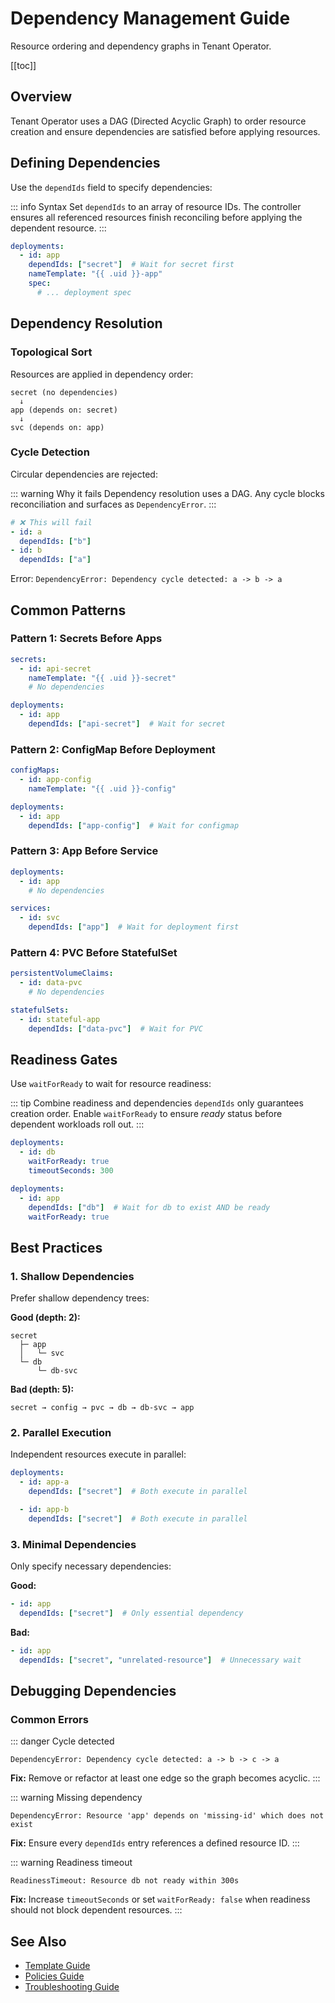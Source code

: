 # Dependency Management Guide

Resource ordering and dependency graphs in Tenant Operator.

[[toc]]

## Overview

Tenant Operator uses a DAG (Directed Acyclic Graph) to order resource creation and ensure dependencies are satisfied before applying resources.

## Defining Dependencies

Use the `dependIds` field to specify dependencies:

::: info Syntax
Set `dependIds` to an array of resource IDs. The controller ensures all referenced resources finish reconciling before applying the dependent resource.
:::

```yaml
deployments:
  - id: app
    dependIds: ["secret"]  # Wait for secret first
    nameTemplate: "{{ .uid }}-app"
    spec:
      # ... deployment spec
```

## Dependency Resolution

### Topological Sort

Resources are applied in dependency order:

```
secret (no dependencies)
  ↓
app (depends on: secret)
  ↓
svc (depends on: app)
```

### Cycle Detection

Circular dependencies are rejected:

::: warning Why it fails
Dependency resolution uses a DAG. Any cycle blocks reconciliation and surfaces as `DependencyError`.
:::

```yaml
# ❌ This will fail
- id: a
  dependIds: ["b"]
- id: b
  dependIds: ["a"]
```

Error: `DependencyError: Dependency cycle detected: a -> b -> a`

## Common Patterns

### Pattern 1: Secrets Before Apps

```yaml
secrets:
  - id: api-secret
    nameTemplate: "{{ .uid }}-secret"
    # No dependencies

deployments:
  - id: app
    dependIds: ["api-secret"]  # Wait for secret
```

### Pattern 2: ConfigMap Before Deployment

```yaml
configMaps:
  - id: app-config
    nameTemplate: "{{ .uid }}-config"

deployments:
  - id: app
    dependIds: ["app-config"]  # Wait for configmap
```

### Pattern 3: App Before Service

```yaml
deployments:
  - id: app
    # No dependencies

services:
  - id: svc
    dependIds: ["app"]  # Wait for deployment first
```

### Pattern 4: PVC Before StatefulSet

```yaml
persistentVolumeClaims:
  - id: data-pvc
    # No dependencies

statefulSets:
  - id: stateful-app
    dependIds: ["data-pvc"]  # Wait for PVC
```

## Readiness Gates

Use `waitForReady` to wait for resource readiness:

::: tip Combine readiness and dependencies
`dependIds` only guarantees creation order. Enable `waitForReady` to ensure *ready* status before dependent workloads roll out.
:::

```yaml
deployments:
  - id: db
    waitForReady: true
    timeoutSeconds: 300

deployments:
  - id: app
    dependIds: ["db"]  # Wait for db to exist AND be ready
    waitForReady: true
```

## Best Practices

### 1. Shallow Dependencies

Prefer shallow dependency trees:

**Good (depth: 2):**
```
secret
  ├─ app
  │   └─ svc
  └─ db
      └─ db-svc
```

**Bad (depth: 5):**
```
secret → config → pvc → db → db-svc → app
```

### 2. Parallel Execution

Independent resources execute in parallel:

```yaml
deployments:
  - id: app-a
    dependIds: ["secret"]  # Both execute in parallel

  - id: app-b
    dependIds: ["secret"]  # Both execute in parallel
```

### 3. Minimal Dependencies

Only specify necessary dependencies:

**Good:**
```yaml
- id: app
  dependIds: ["secret"]  # Only essential dependency
```

**Bad:**
```yaml
- id: app
  dependIds: ["secret", "unrelated-resource"]  # Unnecessary wait
```

## Debugging Dependencies

### Common Errors

::: danger Cycle detected
```
DependencyError: Dependency cycle detected: a -> b -> c -> a
```
**Fix:** Remove or refactor at least one edge so the graph becomes acyclic.
:::

::: warning Missing dependency
```
DependencyError: Resource 'app' depends on 'missing-id' which does not exist
```
**Fix:** Ensure every `dependIds` entry references a defined resource ID.
:::

::: warning Readiness timeout
```
ReadinessTimeout: Resource db not ready within 300s
```
**Fix:** Increase `timeoutSeconds` or set `waitForReady: false` when readiness should not block dependent resources.
:::

## See Also

- [Template Guide](templates.md)
- [Policies Guide](policies.md)
- [Troubleshooting Guide](troubleshooting.md)
